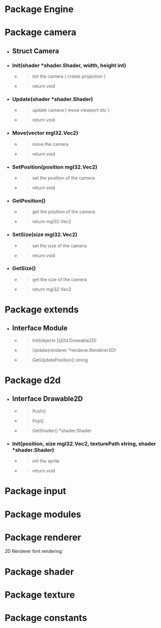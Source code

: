 # Package Engine # Package camera- ## Struct Camera- ### Init(shader *shader.Shader, width, height int)	- > init the camera ( create projection ) 	- > return void - ### Update(shader *shader.Shader)	- > update camera ( move viewport etc ) 	- > return void - ### Move(vector mgl32.Vec2)	- > move the camera 	- > return void - ### SetPosition(position mgl32.Vec2)	- > set the position of the camera 	- > return void - ### GetPosition()	- > get the position of the camera 	- > return mgl32.Vec2 - ### SetSize(size mgl32.Vec2)	- > set the size of the camera 	- > return void - ### GetSize()	- > get the size of the camera 	- > return mgl32.Vec2  # Package extends- ## Interface Module	- > Init(objects []d2d.Drawable2D) 	- > Update(renderer *renderer.Renderer2D) 	- > GetUpdatePosition() string  # Package d2d- ## Interface Drawable2D	- > Push() 	- > Pop() 	- > GetShader() *shader.Shader - ### Init(position, size mgl32.Vec2, texturePath string, shader *shader.Shader)	- > init the sprite   - > return void  # Package input # Package modules # Package renderer2D Rendererfont rendering # Package shader # Package texture # Package constants